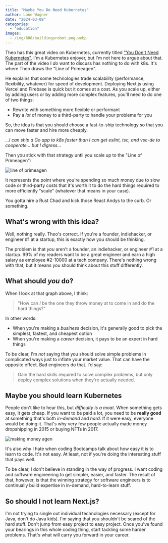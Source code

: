 ```yaml
---
title: "Maybe You Do Need Kubernetes"
author: Lane Wagner
date: "2024-03-08"
categories: 
  - "education"
images:
  - /img/800/buildingarobot.png.webp
---
```


Theo has this great video on Kubernetes, currently titled ["You Don't Need Kubernetes"](https://www.youtube.com/watch?v=H5sPGruv2yc). I'm a Kubernetes enjoyer, but I'm not here to argue about that. The part of the video I *do* want to discuss has nothing to do with k8s. It's where Theo draws the "Line of Primeagen".

He explains that some technologies trade scalability (performance, flexibility, whatever) for speed of development. Deploying Next.js using Vercel and Firebase is quick but it comes at a cost. As you scale up, either by adding users or by adding more complex features, you'll need to do one of two things:

* Rewrite with something more flexible or performant
* Pay a *lot* of money to a third-party to handle your problems for you

So, the idea is that you should choose a fast-to-ship technology so that you can move faster and hire more cheaply.

*...I can ship a Go app to k8s faster than I can get eslint, tsc, and vsc-de to cooperate... but I digress...*

Then you stick with that strategy until you scale up to the "Line of Primeagen":

![line of primeagen](/img/800/pointofprime.jpeg.webp)

It represents the point where you're spending so much money due to slow code or third-party costs that it's worth it to do the hard things required to more efficiently "scale" (whatever that means in your case).

You gotta hire a Rust Chad and kick those React Andys to the curb. Or something.

## What's wrong with this idea?

Well, nothing really. Theo's correct. If you're a founder, indiehacker, or engineer #1 at a startup, this is exactly how you should be thinking.

The problem is that *you* aren't a founder, an indiehacker, or engineer #1 at a startup. 99% of my readers want to be a great engineer and earn a high salary as employee #2-10000 at a tech company. There's nothing wrong with that, but it means you should think about this stuff differently.

## What should *you* do?

When I look at that graph above, I think:

> "How can *I* be the one they throw money at to come in and do the hard things?"

In other words:

* When you're making a *business* decision, it's generally good to pick the simplest, fastest, and cheapest option
* When you're making a *career* decision, it pays to be an expert in hard things

To be clear, I'm *not* saying that you should solve simple problems in complicated ways just to inflate your market value. That can have the opposite effect. Bad engineers do that. I'd say:

> Gain the hard skills required to solve complex problems, but only deploy complex solutions when they're actually needed.

## Maybe you should learn Kubernetes

People don't like to hear this, but *difficulty is a moat*. When something gets easy, it gets cheap. If you want to be paid a lot, you need to be **really good** at something that's both *in-demand* and *hard*. If it were easy, everyone would be doing it. That's why very few people actually made money dropshipping in 2015 or buying NFTs in 2017. 

![making money agen](/img/800/makingmoneyagen.png.webp)

It's also why I hate when coding Bootcamps talk about how easy it is to learn to code. It's not easy. At least, not if you're doing the interesting stuff that pays well.

To be clear, I don't believe in standing in the way of progress. I want coding and software engineering to get simpler, easier, and faster. The result of that, however, is that the winning strategy for software engineers is to continually build expertise in in-demand, hard-to-learn stuff.

## So should I not learn Next.js?

I'm not trying to single out individual technologies necessary (except for Java, don't do Java kids). I'm saying that you shouldn't be scared of the hard stuff. Don't jump from easy project to easy project. Once you've found your bearings in this whole coding thing, start tackling some harder problems. That's what will carry you forward in your career.
